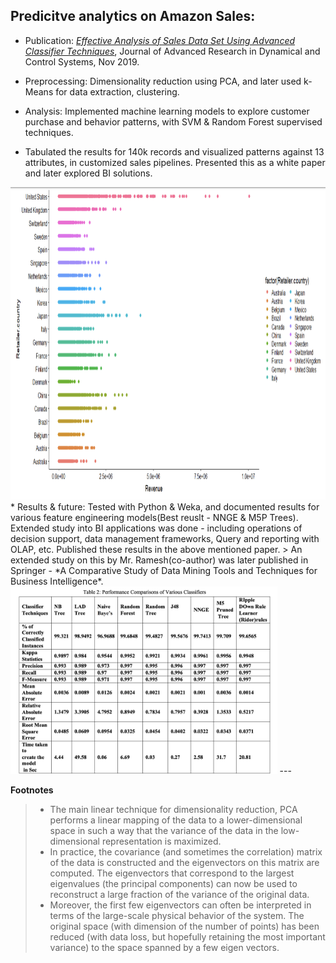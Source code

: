 ## Predicitve analytics on Amazon Sales:


* Publication: *[Effective Analysis of Sales Data Set Using Advanced Classifier Techniques](https://www.jardcs.org/abstract.php?id=3257#)*, Journal of Advanced Research in Dynamical and Control Systems, Nov 2019. 

* Preprocessing:  Dimensionality reduction using PCA, and later used k-Means for data extraction, clustering.
* Analysis: Implemented machine learning models to explore customer purchase and behavior patterns, with SVM & Random Forest supervised techniques.
* Tabulated the results for 140k records and visualized patterns against 13 attributes, in customized sales pipelines. Presented this as a white paper and later explored BI solutions. 
<img src="img2.png" height="500">
* Results & future: Tested with Python & Weka, and documented results for various feature engineering models(Best reuslt - NNGE & M5P Trees). Extended study into BI applications was done - including operations of decision support, data management frameworks, Query and reporting with OLAP, etc. Published these results in the above mentioned paper.
> An extended study on this by Mr. Ramesh(co-author) was later published in Springer - *A Comparative Study of Data Mining Tools and Techniques for Business Intelligence*.

<img src="img1.png" height="300">
---

**Footnotes**
>    * The main linear technique for dimensionality reduction, PCA performs a linear mapping of the data to a lower-dimensional
space in such a way that the variance of the data in the low-dimensional representation is maximized. 
>    * In practice, the covariance (and sometimes the correlation) matrix of the data is constructed and the eigenvectors 
on this matrix are computed. The eigenvectors that correspond to the largest eigenvalues (the principal components) 
can now be used to reconstruct a large fraction of the variance of the original data. 
>    * Moreover, the first few eigenvectors can often be interpreted in terms of the large-scale physical behavior of 
the system. The original space (with dimension of the number of points) has been reduced (with data loss, but 
hopefully retaining the most important variance) to the space spanned by a few eigen vectors.
